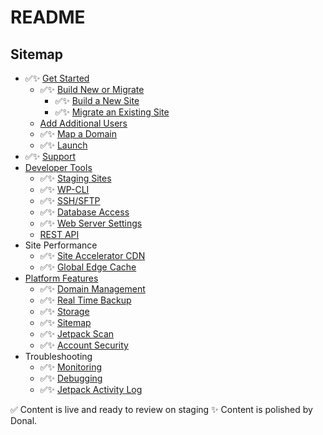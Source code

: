 # README

## Sitemap

- ✅✨ [Get Started](https://wpdeveloperstaging.wordpress.com/wp-admin/post.php?post=48&action=edit)
  - ✅✨ [Build New or Migrate](https://wpdeveloperstaging.wordpress.com/docs/get-started/build-migrate/)
      - ✅✨ [Build a New Site](https://wpdeveloperstaging.wordpress.com/docs/get-started/build-migrate/build-new/)
      - ✅✨ [Migrate an Existing Site](https://wpdeveloperstaging.wordpress.com/docs/get-started/build-migrate/migrate-existing/)
  - [Add Additional Users](get-started/add-users.md)
  - ✅✨ [Map a Domain](https://wpdeveloperstaging.wordpress.com/docs/get-started/map-domain/)
  - ✅✨ [Launch](https://wpdeveloperstaging.wordpress.com/docs/get-started/launch/)
- ✅✨ [Support](https://wpdeveloperstaging.wordpress.com/docs/support/)
- [Developer Tools](developer-tools/)
  - ✅✨ [Staging Sites](https://wpdeveloperstaging.wordpress.com/docs/developer-tools/staging-sites/)
  - ✅✨ [WP-CLI](https://wpdeveloperstaging.wordpress.com/docs/developer-tools/wp-cli/)
  - ✅✨ [SSH/SFTP](https://wpdeveloperstaging.wordpress.com/docs/developer-tools/ssh-sftp/)
  - ✅✨ [Database Access](https://wpdeveloperstaging.wordpress.com/docs/developer-tools/database-access/)
  - ✅✨ [Web Server Settings](https://wpdeveloperstaging.wordpress.com/docs/developer-tools/web-server-settings/)
  - [REST API](https://developer.wordpress.com/docs/api/)
- Site Performance
  - ✅✨ [Site Accelerator CDN](https://wpdeveloperstaging.wordpress.com/docs/site-performance/site-accelerator-cdn/)
  - ✅✨ [Global Edge Cache](https://wpdeveloperstaging.wordpress.com/docs/site-performance/global-edge-cache/)
- [Platform Features](platform-features/)
  - ✅✨ [Domain Management](https://wpdeveloperstaging.wordpress.com/docs/platform-features/domain-management/)
  - ✅✨ [Real Time Backup](https://wordpress.com/support/restore/)
  - ✅✨ [Storage](https://wpdeveloperstaging.wordpress.com/docs/platform-features/storage/)
  - ✅✨ [Sitemap](https://wpdeveloperstaging.wordpress.com/docs/platform-features/sitemaps/)
  - ✅✨ [Jetpack Scan](https://wpdeveloperstaging.wordpress.com/docs/platform-features/jetpack-scan/)
  - ✅✨ [Account Security](https://wpdeveloperstaging.wordpress.com/docs/platform-features/account-security/)
- Troubleshooting
  - ✅✨ [Monitoring](https://wpdeveloperstaging.wordpress.com/docs/troubleshooting/monitoring/)
  - ✅✨ [Debugging](https://wpdeveloperstaging.wordpress.com/docs/troubleshooting/debugging/)
  - ✅✨ [Jetpack Activity Log](https://wpdeveloperstaging.wordpress.com/docs/troubleshooting/jetpack-activity-log/)


✅ Content is live and ready to review on staging
✨ Content is polished by Donal.
